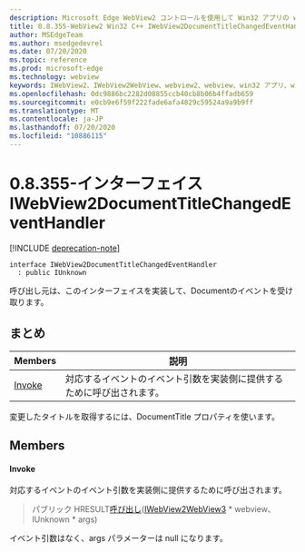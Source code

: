 ```yaml
---
description: Microsoft Edge WebView2 コントロールを使用して Win32 アプリの web コンテンツをホストする
title: 0.8.355-WebView2 Win32 C++ IWebView2DocumentTitleChangedEventHandler
author: MSEdgeTeam
ms.author: msedgedevrel
ms.date: 07/20/2020
ms.topic: reference
ms.prod: microsoft-edge
ms.technology: webview
keywords: IWebView2、IWebView2WebView、webview2、webview、win32 アプリ、win32、edge
ms.openlocfilehash: 0dc9886bc2282d08855ccb40cb8b06b4ffadb659
ms.sourcegitcommit: e0cb9e6f59f222fade6afa4829c59524a9a9b9ff
ms.translationtype: MT
ms.contentlocale: ja-JP
ms.lasthandoff: 07/20/2020
ms.locfileid: "10886115"
---
```

# 0.8.355-インターフェイス IWebView2DocumentTitleChangedEventHandler 

[!INCLUDE [deprecation-note](../../includes/deprecation-note.md)]

```
interface IWebView2DocumentTitleChangedEventHandler
  : public IUnknown
```

呼び出し元は、このインターフェイスを実装して、Documentのイベントを受け取ります。

## まとめ

 Members                        | 説明
--------------------------------|---------------------------------------------
[Invoke](#invoke) | 対応するイベントのイベント引数を実装側に提供するために呼び出されます。

変更したタイトルを取得するには、DocumentTitle プロパティを使います。

## Members

#### Invoke 

対応するイベントのイベント引数を実装側に提供するために呼び出されます。

> パブリック HRESULT[呼び出し](#invoke)([IWebView2WebView3](IWebView2WebView3.md) * webview、IUnknown * args)

イベント引数はなく、args パラメーターは null になります。

